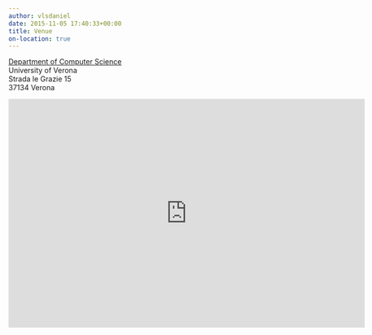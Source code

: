 ```yaml
---
author: vlsdaniel
date: 2015-11-05 17:40:33+00:00
title: Venue
on-location: true
---
```


[Department of Computer Science](https://www.di.univr.it/)\
University of Verona\
Strada le Grazie 15\
37134 Verona

<iframe width="700" height="450" frameborder="0" scrolling="no" marginheight="0" marginwidth="0" src="https://www.google.com/maps/embed?pb=!1m18!1m12!1m3!1d2801.2802520280793!2d10.99696231526116!3d45.403687945500664!2m3!1f0!2f0!3f0!3m2!1i1024!2i768!4f13.1!3m3!1m2!1s0x477f5faf868acad7:0x327c18f87804f6be!2sUniversità degli Studi di Verona - Dipartimento di Informatica, 37134 Verona VR!5e0!3m2!1sen!2sit!4v1446745112246"></iframe>
